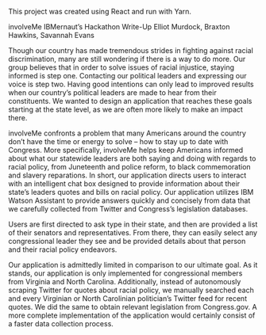 This project was created using React and run with Yarn.

involveMe
IBMernaut’s Hackathon Write-Up
Elliot Murdock, Braxton Hawkins, Savannah Evans

Though our country has made tremendous strides in fighting against racial discrimination, many are still wondering if there is a way to do more. Our group believes that in order to solve issues of racial injustice, staying informed is step one. Contacting our political leaders and expressing our voice is step two. Having good intentions can only lead to improved results when our country’s political leaders are made to hear from their constituents. We wanted to design an application that reaches these goals starting at the state level, as we are often more likely to make an impact there.

involveMe confronts a problem that many Americans around the country don’t have the time or energy to solve – how to stay up to date with Congress. More specifically, involveMe helps keep Americans informed about what our statewide leaders are both saying and doing with regards to racial policy, from Juneteenth and police reform, to black commemoration and slavery reparations. In short, our application directs users to interact with an intelligent chat box designed to provide information about their state’s leaders quotes and bills on racial policy. Our application utilizes IBM Watson Assistant to provide answers quickly and concisely from data that we carefully collected from Twitter and Congress’s legislation databases.

Users are first directed to ask type in their state, and then are provided a list of their senators and representatives. From there, they can easily select any congressional leader they see and be provided details about that person and their racial policy endeavors.

Our application is admittedly limited in comparison to our ultimate goal. As it stands, our application is only implemented for congressional members from Virginia and North Carolina. Additionally, instead of autonomously scraping Twitter for quotes about racial policy, we manually searched each and every Virginian or North Carolinian politician’s Twitter feed for recent quotes. We did the same to obtain relevant legislation from Congress.gov. A more complete implementation of the application would certainly consist of a faster data collection process.
